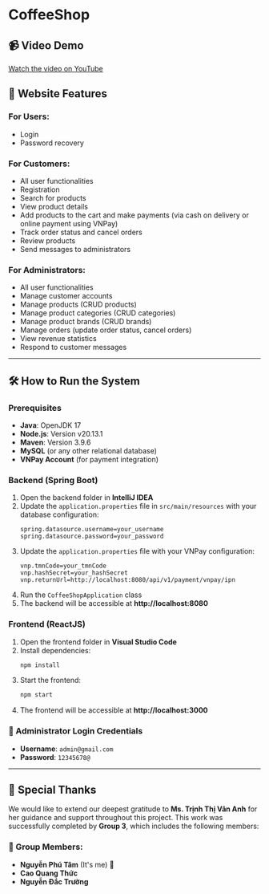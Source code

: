 # CoffeeShop

## 📹 Video Demo
[Watch the video on YouTube](#)

## 🌟 Website Features

### For Users:
- Login
- Password recovery

### For Customers:
- All user functionalities
- Registration
- Search for products
- View product details
- Add products to the cart and make payments (via cash on delivery or online payment using VNPay)
- Track order status and cancel orders
- Review products
- Send messages to administrators

### For Administrators:
- All user functionalities
- Manage customer accounts
- Manage products (CRUD products)
- Manage product categories (CRUD categories)
- Manage product brands (CRUD brands)
- Manage orders (update order status, cancel orders)
- View revenue statistics
- Respond to customer messages

---

## 🛠 How to Run the System

### Prerequisites
- **Java**: OpenJDK 17
- **Node.js**: Version v20.13.1
- **Maven**: Version 3.9.6
- **MySQL** (or any other relational database)
- **VNPay Account** (for payment integration)

### Backend (Spring Boot)
1. Open the backend folder in **IntelliJ IDEA**
2. Update the `application.properties` file in `src/main/resources` with your database configuration:
   ```properties
   spring.datasource.username=your_username
   spring.datasource.password=your_password
   ```
3. Update the `application.properties` file with your VNPay configuration:
   ```properties
   vnp.tmnCode=your_tmnCode
   vnp.hashSecret=your_hashSecret
   vnp.returnUrl=http://localhost:8080/api/v1/payment/vnpay/ipn
   ```
4. Run the `CoffeeShopApplication` class
5. The backend will be accessible at **http://localhost:8080**

### Frontend (ReactJS)
1. Open the frontend folder in **Visual Studio Code**
2. Install dependencies:
   ```sh
   npm install
   ```
3. Start the frontend:
   ```sh
   npm start
   ```
4. The frontend will be accessible at **http://localhost:3000**

### 🛑 Administrator Login Credentials
- **Username**: `admin@gmail.com`
- **Password**: `12345678@`

---

## 🎉 Special Thanks
We would like to extend our deepest gratitude to **Ms. Trịnh Thị Vân Anh** for her guidance and support throughout this project. This work was successfully completed by **Group 3**, which includes the following members:

### 👥 Group Members:
- **Nguyễn Phú Tâm** (It's me) 🎉
- **Cao Quang Thức**
- **Nguyễn Đắc Trường**

